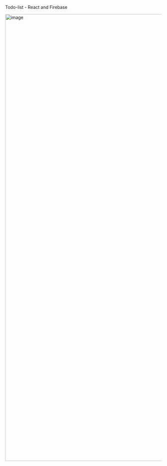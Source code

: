 Todo-list - React and Firebase 


<img width="1436" alt="image" src="https://user-images.githubusercontent.com/97028962/203310990-401fdfa2-fe5e-49b1-b13d-57e15e344bc2.png">
